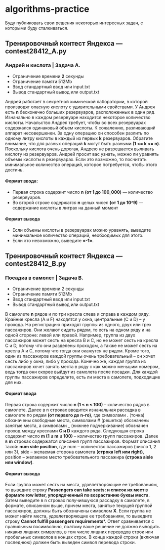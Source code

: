 # algorithms-practice
Буду публиковать свои решения некоторых интересных задач, с которыми буду сталкиваться. 

## Тренировочный контест Яндекса — contest28412_A.py
### Андрей и кислота | Задача А.

- Ограничение времени **2** секунды
- Ограничение памяти 512Mb
- Ввод	стандартный ввод или input.txt
- Вывод	стандартный вывод или output.txt

Андрей работает в секретной химической лаборатории, в которой производят опасную кислоту с удивительными свойствами. У Андрея есть <strong>n</strong> бесконечно больших резервуаров, расположенных в один ряд.
Изначально в каждом резервуаре находится некоторое количество кислоты. Начальство Андрея требует, чтобы во всех резервуарах содержался одинаковый объем кислоты. К сожалению, разливающий аппарат несовершенен.
За одну операцию он способен разлить по одному литру кислоты в каждый из первых **k** резервуаров. Обратите внимание, что для разных операций **k** могут быть разными <strong>(1 <= k <= n)</strong>.
Поскольку кислота очень дорогая, Андрею не разрешается выливать кислоту из резервуаров. Андрей просит вас узнать, можно ли уравнять объемы кислоты в резервуарах.
Если это возможно, то посчитать минимальное количество операций, которое потребуется, чтобы этого достичь.
#### Формат ввода:
- Первая строка содержит число **n** **(от 1 до 100_000)** — количество резервуаров.
- Во второй строке содержатся **n** целых чисел **(от 1 до 10^9)** — содержание кислоты в литрах на данный момент
#### Формат вывода
- Если объемы кислоты в резервуарах можно уравнять, выведите минимальное количество операций, необходимых для этого.
- Если это невозможно, выведите **«-1»**.


## Тренировочный контест Яндекса — contest28412_B.py
### Посадка в самолет | Задача B.
 
- Ограничение времени	2 секунды
- Ограничение памяти	512Mb
- Ввод	стандартный ввод или input.txt
- Вывод	стандартный вывод или output.txt

В самолете **n** рядов и по три кресла слева и справа в каждом ряду. Крайние кресла (A и F) находятся у окна, центральные (C и D) – у прохода. 
На регистрацию приходят группы из одного, двух или трех пассажиров. Они желают сидеть рядом, то есть на одном ряду и на одной стороне: левой или правой. 
Например, группа из двух пассажиров может сесть на кресла B и C, но не может сесть на кресла C и D, потому что они разделены проходом, а также не может сесть на кресла A и C, 
потому что тогда они окажутся не рядом. Кроме того, один из пассажиров каждой группы очень требовательный – он хочет сесть либо у окна, либо у прохода. 
Конечно же, каждая группа из пассажиров хочет занять места в ряду с как можно меньшим номером, ведь тогда они скорее выйдут из самолета после посадки. 
Для каждой группы пассажиров определите, есть ли места в самолете, подходящие для них.

#### Формат ввода
Первая строка содержит число **n (1 ≤ n ≤ 100)** – количество рядов в самолете. Далее в n строках вводится изначальная рассадка в самолете по рядам **(от первого до n-го)**, 
где символами . (точка) обозначены свободные места, символами # (решетка) обозначены занятые места, а символами _ (нижнее подчеркивание) обозначен проход между креслами **C и D** каждого ряда.
Следующая строка содержит число **m (1 ≤ m ≤ 100)** – количество групп пассажиров. Далее в **m** строках содержатся описания групп пассажиров. Формат описания такой: 
**num side position**, где num – количество пассажиров (число 1, 2 или 3), side – желаемая сторона самолета **(строка left или right)**, position – желаемое место требовательного пассажира **(строка aisle или window)**.

#### Формат вывода
Если группа может сесть на места, удовлетворяющие ее требованиям, то выведите строку **Passengers can take seats: и список их мест в формате row letter, упорядоченный по возрастанию буквы места**. 
Затем выведите в n строках получившуюся рассадку в самолете, в формате, описанном выше, причем места, занятые текущей группой пассажиров, должны быть обозначены символом **X**.
Если группа не может найти места, удовлетворяющие ее требованиям, то выведите строку **Cannot fulfill passengers requirements***.
Ответ сравнивается с правильным посимвольно, поэтому ваше решение не должно выводить никаких лишних символов, в том числе лишних переводов строк или пробельных символов в концах строк. 
В конце каждой строки (включая последнюю) должен быть выведен символ перевода строки.
  
